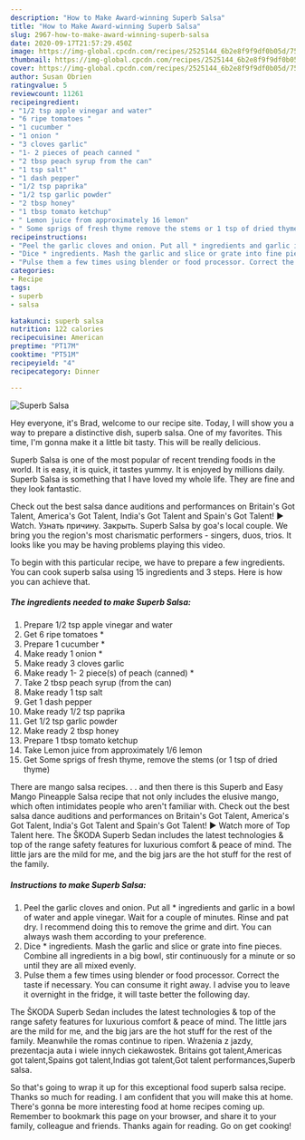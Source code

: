 ```yaml
---
description: "How to Make Award-winning Superb Salsa"
title: "How to Make Award-winning Superb Salsa"
slug: 2967-how-to-make-award-winning-superb-salsa
date: 2020-09-17T21:57:29.450Z
image: https://img-global.cpcdn.com/recipes/2525144_6b2e8f9f9df0b05d/751x532cq70/superb-salsa-recipe-main-photo.jpg
thumbnail: https://img-global.cpcdn.com/recipes/2525144_6b2e8f9f9df0b05d/751x532cq70/superb-salsa-recipe-main-photo.jpg
cover: https://img-global.cpcdn.com/recipes/2525144_6b2e8f9f9df0b05d/751x532cq70/superb-salsa-recipe-main-photo.jpg
author: Susan Obrien
ratingvalue: 5
reviewcount: 11261
recipeingredient:
- "1/2 tsp apple vinegar and water"
- "6 ripe tomatoes "
- "1 cucumber "
- "1 onion "
- "3 cloves garlic"
- "1- 2 pieces of peach canned "
- "2 tbsp peach syrup from the can"
- "1 tsp salt"
- "1 dash pepper"
- "1/2 tsp paprika"
- "1/2 tsp garlic powder"
- "2 tbsp honey"
- "1 tbsp tomato ketchup"
- " Lemon juice from approximately 16 lemon"
- " Some sprigs of fresh thyme remove the stems or 1 tsp of dried thyme"
recipeinstructions:
- "Peel the garlic cloves and onion. Put all * ingredients and garlic in a bowl of water and apple vinegar. Wait for a couple of minutes. Rinse and pat dry. I recommend doing this to remove the grime and dirt. You can always wash them according to your preference."
- "Dice * ingredients. Mash the garlic and slice or grate into fine pieces. Combine all ingredients in a big bowl, stir continuously for a minute or so until they are all mixed evenly."
- "Pulse them a few times using blender or food processor. Correct the taste if necessary. You can consume it right away. I advise you to leave it overnight in the fridge, it will taste better the following day."
categories:
- Recipe
tags:
- superb
- salsa

katakunci: superb salsa 
nutrition: 122 calories
recipecuisine: American
preptime: "PT17M"
cooktime: "PT51M"
recipeyield: "4"
recipecategory: Dinner

---
```



![Superb Salsa](https://img-global.cpcdn.com/recipes/2525144_6b2e8f9f9df0b05d/751x532cq70/superb-salsa-recipe-main-photo.jpg)

Hey everyone, it's Brad, welcome to our recipe site. Today, I will show you a way to prepare a distinctive dish, superb salsa. One of my favorites. This time, I'm gonna make it a little bit tasty. This will be really delicious.

Superb Salsa is one of the most popular of recent trending foods in the world. It is easy, it is quick, it tastes yummy. It is enjoyed by millions daily. Superb Salsa is something that I have loved my whole life. They are fine and they look fantastic.

Check out the best salsa dance auditions and performances on Britain&#39;s Got Talent, America&#39;s Got Talent, India&#39;s Got Talent and Spain&#39;s Got Talent! ▶︎ Watch. Узнать причину. Закрыть. Superb Salsa by goa&#39;s local couple. We bring you the region&#39;s most charismatic performers - singers, duos, trios. It looks like you may be having problems playing this video.


To begin with this particular recipe, we have to prepare a few ingredients. You can cook superb salsa using 15 ingredients and 3 steps. Here is how you can achieve that.

<!--inarticleads1-->

##### The ingredients needed to make Superb Salsa:

1. Prepare 1/2 tsp apple vinegar and water
1. Get 6 ripe tomatoes *
1. Prepare 1 cucumber *
1. Make ready 1 onion *
1. Make ready 3 cloves garlic
1. Make ready 1- 2 piece(s) of peach (canned) *
1. Take 2 tbsp peach syrup (from the can)
1. Make ready 1 tsp salt
1. Get 1 dash pepper
1. Make ready 1/2 tsp paprika
1. Get 1/2 tsp garlic powder
1. Make ready 2 tbsp honey
1. Prepare 1 tbsp tomato ketchup
1. Take  Lemon juice from approximately 1/6 lemon
1. Get  Some sprigs of fresh thyme, remove the stems (or 1 tsp of dried thyme)


There are mango salsa recipes. . . and then there is this Superb and Easy Mango Pineapple Salsa recipe that not only includes the elusive mango, which often intimidates people who aren&#39;t familiar with. Check out the best salsa dance auditions and performances on Britain&#39;s Got Talent, America&#39;s Got Talent, India&#39;s Got Talent and Spain&#39;s Got Talent! ▶︎ Watch more of Top Talent here. The ŠKODA Superb Sedan includes the latest technologies &amp; top of the range safety features for luxurious comfort &amp; peace of mind. The little jars are the mild for me, and the big jars are the hot stuff for the rest of the family. 

<!--inarticleads2-->

##### Instructions to make Superb Salsa:

1. Peel the garlic cloves and onion. Put all * ingredients and garlic in a bowl of water and apple vinegar. Wait for a couple of minutes. Rinse and pat dry. I recommend doing this to remove the grime and dirt. You can always wash them according to your preference.
1. Dice * ingredients. Mash the garlic and slice or grate into fine pieces. Combine all ingredients in a big bowl, stir continuously for a minute or so until they are all mixed evenly.
1. Pulse them a few times using blender or food processor. Correct the taste if necessary. You can consume it right away. I advise you to leave it overnight in the fridge, it will taste better the following day.


The ŠKODA Superb Sedan includes the latest technologies &amp; top of the range safety features for luxurious comfort &amp; peace of mind. The little jars are the mild for me, and the big jars are the hot stuff for the rest of the family. Meanwhile the romas continue to ripen. Wrażenia z jazdy, prezentacja auta i wiele innych ciekawostek. Britains got talent,Americas got talent,Spains got talent,Indias got talent,Got talent performances,Superb salsa. 

So that's going to wrap it up for this exceptional food superb salsa recipe. Thanks so much for reading. I am confident that you will make this at home. There's gonna be more interesting food at home recipes coming up. Remember to bookmark this page on your browser, and share it to your family, colleague and friends. Thanks again for reading. Go on get cooking!
